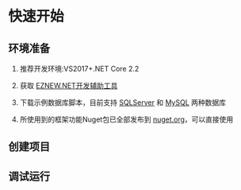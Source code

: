 # 快速开始

## 环境准备

1. 推荐开发环境:VS2017+.NET Core 2.2

1. 获取 [EZNEW.NET开发辅助工具](http://www.baidu.com)

1. 下载示例数据库脚本，目前支持 [SQLServer](http://www.baidu.com) 和 [MySQL](http://www.baidu.com) 两种数据库

1. 所使用到的框架功能Nuget包已全部发布到 [nuget.org](https://www.nuget.org/packages?q=EZNEW)，可以直接使用

## 创建项目

## 调试运行


